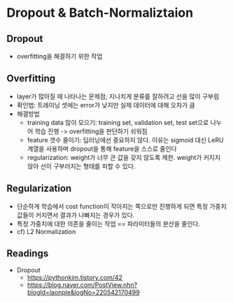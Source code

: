 # Dropout & Batch-Normaliztaion


## Dropout

* overfitting을 해결하기 위한 작업

## Overfitting
* layer가 많아질 때 나타나는 문제점; 지나치게 분류를 잘하려고 선을 많이 구부림
* 확인법: 트레이닝 셋에는 error가 낮지만 실제 데이터에 대해 오차가 큼
* 해결방법
  * training data 많이 모으기: training set, validation set, test set으로 나누어 학습 진행 -> overfitting을 판단하기 쉬워짐
  * feature 갯수 줄이기: 딥러닝에선 중요하지 않다. 이유는 sigmoid 대신 LeRU 계열을 사용하며 dropout을 통해 feature을 스스로 줄인다
  * regularization: weight가 너무 큰 값을 갖지 않도록 제한. weight가 커지지 않아 선이 구부러지는 형태를 피할 수 있다.


## Regularization

* 단순하게 학습에서 cost function이 작아지는 쪽으로만 진행하게 되면 특정 가중치 값들이 커지면서 결과가 나빠지는 경우가 있다.
* 특정 가중치에 대한 의존을 줄이는 작업 == 파라미터들의 분산을 줄인다.
* cf) L2 Normalization


## Readings

* Dropout
  * https://pythonkim.tistory.com/42
  * https://blog.naver.com/PostView.nhn?blogId=laonple&logNo=220542170499

